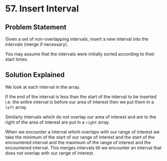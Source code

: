 # 57. Insert Interval

## Problem Statement

Given a set of non-overlapping intervals, insert a new interval into the intervals (merge if necessary).

You may assume that the intervals were initially sorted according to their start times.

## Solution Explained

We look at each interval in the array.

If the end of the interval is less than the start of the interval to be inserted i.e. the entire interval is before our area of interest then we put them in a `left` array.

Similarly intervals which do not overlap our area of interest and are to the right of the area of interest are put in a `right` array.

When we encounter a interval which overlaps with our range of interest we take the minimum of the start of our range of interest and the start of the encountered interval and the maximum of the range of interest and the encountered interval. This merges intervals till we encounter an interval that does not overlap with our range of interest.
